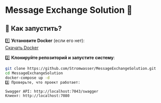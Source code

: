 # Message Exchange Solution 🚀

## 🔹 Как запустить?

1️⃣ **Установите Docker** (если его нет):  
   [Скачать Docker](https://www.docker.com/get-started)

2️⃣ **Клонируйте репозиторий и запустите систему**:
   ```sh
   git clone https://github.com/Stromwasser/MessageExchangeSolution.git
   cd MessageExchangeSolution
   docker-compose up -d
3️⃣ Проверьте, что проект работает:

Swagger API: http://localhost:7043/swagger
Клиент: http://localhost:7080
